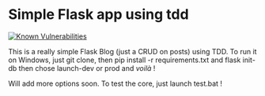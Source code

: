 # Simple Flask app using tdd

[![Known Vulnerabilities](https://snyk.io/test/github/tboucheau/simpleflaskblog/badge.svg?targetFile=requirements.txt)](https://snyk.io/test/github/tboucheau/simpleflaskblog?targetFile=requirements.txt)


This is a really simple Flask Blog (just a CRUD on posts) using TDD. To run it on Windows, just git clone, then pip install -r requirements.txt and flask init-db
then chose launch-dev or prod and *voilà* !

Will add more options soon. To test the core, just launch test.bat !